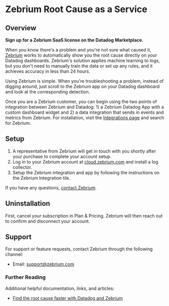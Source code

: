 # Zebrium Root Cause as a Service

## Overview

**Sign up for a Zebrium SaaS license on the Datadog Marketplace.**

When you know there's a problem and you're not sure what caused it, [Zebrium][1] works to automatically show you the root cause directly on your Datadog dashboards. Zebrium's solution applies machine learning to logs, but you don't need to manually train the data or set up any rules, and it achieves accuracy in less than 24 hours.

Using Zebrium is simple. When you're troubleshooting a problem, instead of digging around, just scroll to the Zebrium app on your Datadog dashboard and look at the corresponding detection.

Once you are a Zebrium customer, you can begin using the two points of integration between Zebrium and Datadog: 1) a Zebrium Datadog App with a custom dashboard widget and 2) a data integration that sends in events and metrics from Zebrium. For installation, visit the [Integrations page][4] and search for Zebrium.

## Setup

1. A representative from Zebrium will get in touch with you shortly after your purchase to complete your account setup.
2. Log in to your Zebrium account at [cloud.zebrium.com][3] and install a log collector.
3. Setup the Zebrium integration and app by following the instructions on the Zebrium Integration tile.

If you have any questions, [contact Zebrium][2].

## Uninstallation

First, cancel your subscription in Plan & Pricing. Zebrium will then reach out to confirm and disconnect your account.

## Support

For support or feature requests, contact Zebrium through the following channel:

- Email: [support@zebrium.com][2]

### Further Reading

Additional helpful documentation, links, and articles:

- [Find the root cause faster with Datadog and Zebrium][5]

[1]: https://www.zebrium.com
[2]: mailto:support@zebrium.com
[3]: https://cloud.zebrium.com
[4]: https://app.datadoghq.com/integrations
[5]: https://www.datadoghq.com/blog/find-the-root-cause-faster-with-zebrium/